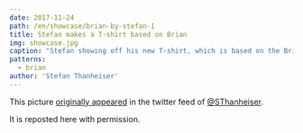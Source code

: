 ```yaml
---
date: 2017-11-24
path: /en/showcase/brian-by-stefan-1
title: Stefan makes a T-shirt based on Brian
img: showcase.jpg
caption: "Stefan showing off his new T-shirt, which is based on the Brian Body Block."
patterns:
  - brian
author: 'Stefan Thanheiser'
---
```


This picture [originally appeared](https://twitter.com/SThanheiser/status/933942463332536320) in the twitter feed of [@SThanheiser](https://twitter.com/SThanheiser).

It is reposted here with permission.